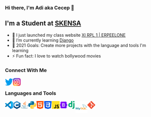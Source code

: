 ### Hi there, I'm Adi aka Cecep 👋

## I'm a Student at [SKENSA](http://www.smkn1denpasar.sch.id/)

- 🔭 I just launched my class website [XI RPL 1 | ERPEELONE](https://erpeelone.github.io/)
- 🌱 I’m currently learning [Django](https://www.djangoproject.com/)
- 🥅 2021 Goals: Create more projects with the language and tools I'm learning
- ⚡ Fun fact: I love to watch bollywood movies

### Connect With Me

[<img align="left" alt="Twitter" width="26px" src="icons/twitter.svg" />](https://www.twitter.com/lolcecep)
[<img align="left" alt="Instagram" width="26px" src="icons/instagram.svg" />](https://www.instagram.com/adiiaryasutaa)

<br />

### Languages and Tools
[<img align="left" alt="Visual Studio Code" width="26px" src="icons/vscode.svg" />](https://code.visualstudio.com/)
[<img align="left" alt="C++" width="26px" src="icons/cpp.svg" />](http://mingw-w64.org/doku.php)
[<img align="left" alt="Java" width="25px" src="icons/java.svg" />](https://www.java.com/en/)
[<img align="left" alt="Pyhton" width="26px" src="icons/python.svg" />](https://www.python.org/)
[<img align="left" alt="HTML" width="26px" src="icons/html.svg" />](https://www.w3.org/html/)
[<img align="left" alt="CSS" width="26px" src="icons/css.svg" />](https://www.w3.org/TR/CSS/#css)
[<img align="left" alt="Javascript" width="26px" src="icons/javascript.svg" />](https://www.ecma-international.org/publications-and-standards/standards/ecma-262/)
[<img align="left" alt="Bootstrap" width="26px" src="icons/bootstrap.svg" />](https://getbootstrap.com/)
[<img align="left" alt="Django" width="26px" src="icons/django.svg" />](https://www.djangoproject.com/)
[<img align="left" alt="MySQL" width="40px" src="icons/mysql.svg" />](https://www.mysql.com/)
[<img align="left" alt="Git" width="26px" src="icons/git.svg" />](https://git-scm.com/)
